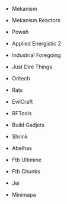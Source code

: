 - Mekanism
- Mekanism Reactors
- Powah
- Applied Energistic 2
- Industrial Foregoing
- Just Dire Things
- Oritech

- Rats
- EvilCraft
- RFTools
- Build Gadjets
- Shrink
- Abelhas

- Ftb Ultimine
- Ftb Chunks
- Jei
- Minimapa